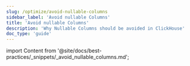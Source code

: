 ```yaml
---
slug: /optimize/avoid-nullable-columns
sidebar_label: 'Avoid nullable Columns'
title: 'Avoid nullable Columns'
description: 'Why Nullable Columns should be avoided in ClickHouse'
doc_type: 'guide'
---
```


import Content from '@site/docs/best-practices/_snippets/_avoid_nullable_columns.md';

<Content />
